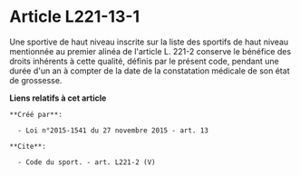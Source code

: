 # Article L221-13-1

Une sportive de haut niveau inscrite sur la liste des sportifs de haut niveau mentionnée au premier alinéa de l'article L.
221-2 conserve le bénéfice des droits inhérents à cette qualité, définis par le présent code, pendant une durée d'un an à
compter de la date de la constatation médicale de son état de grossesse.

**Liens relatifs à cet article**

	**Créé par**:

	  - Loi n°2015-1541 du 27 novembre 2015 - art. 13

	**Cite**:

	  - Code du sport. - art. L221-2 (V)

